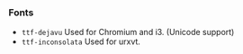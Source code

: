 ### Fonts

- `ttf-dejavu` Used for Chromium and i3. (Unicode support)
- `ttf-inconsolata` Used for urxvt.

